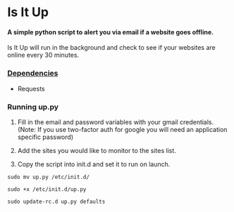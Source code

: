 # Is It Up

#### A simple python script to alert you via email if a website goes offline.

Is It Up will run in the background and check to see if your websites are online every 30 minutes.

### [Dependencies](http://xkcd.com/754/)

* Requests

### Running up.py

1. Fill in the email and password variables with your gmail credentials. (Note: If you use two-factor auth for google you will need an application specific password)

2. Add the sites you would like to monitor to the sites list.

3. Copy the script into init.d and set it to run on launch.

`sudo mv up.py /etc/init.d/`

`sudo +x /etc/init.d/up.py` 

`sudo update-rc.d up.py defaults`
